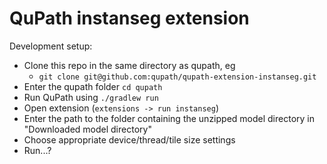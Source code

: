 # QuPath instanseg extension

Development setup:

- Clone this repo in the same directory as qupath, eg
  - `git clone git@github.com:qupath/qupath-extension-instanseg.git`
- Enter the qupath folder `cd qupath`
- Run QuPath using `./gradlew run`
- Open extension (`extensions -> run instanseg`)
- Enter the path to the folder containing the unzipped model directory in "Downloaded model directory"
- Choose appropriate device/thread/tile size settings
- Run...?

